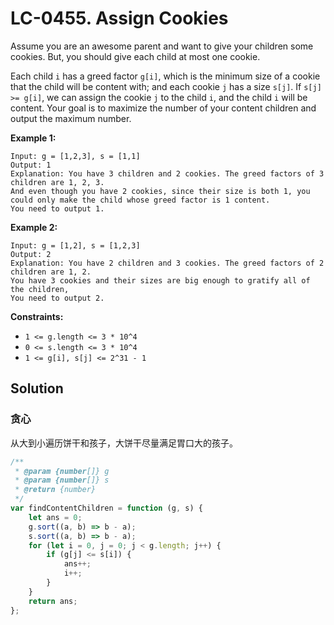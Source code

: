 # LC-0455. Assign Cookies

Assume you are an awesome parent and want to give your children some cookies. But, you should give each child at most one cookie.

Each child `i` has a greed factor `g[i]`, which is the minimum size of a cookie that the child will be content with; and each cookie `j` has a size `s[j]`. If `s[j] >= g[i]`, we can assign the cookie `j` to the child `i`, and the child `i` will be content. Your goal is to maximize the number of your content children and output the maximum number.

**Example 1:**

```
Input: g = [1,2,3], s = [1,1]
Output: 1
Explanation: You have 3 children and 2 cookies. The greed factors of 3 children are 1, 2, 3.
And even though you have 2 cookies, since their size is both 1, you could only make the child whose greed factor is 1 content.
You need to output 1.
```

**Example 2:**

```
Input: g = [1,2], s = [1,2,3]
Output: 2
Explanation: You have 2 children and 3 cookies. The greed factors of 2 children are 1, 2.
You have 3 cookies and their sizes are big enough to gratify all of the children,
You need to output 2.
```

**Constraints:**

-   `1 <= g.length <= 3 * 10^4`
-   `0 <= s.length <= 3 * 10^4`
-   `1 <= g[i], s[j] <= 2^31 - 1`

## Solution

### 贪心

从大到小遍历饼干和孩子，大饼干尽量满足胃口大的孩子。

```javascript
/**
 * @param {number[]} g
 * @param {number[]} s
 * @return {number}
 */
var findContentChildren = function (g, s) {
    let ans = 0;
    g.sort((a, b) => b - a);
    s.sort((a, b) => b - a);
    for (let i = 0, j = 0; j < g.length; j++) {
        if (g[j] <= s[i]) {
            ans++;
            i++;
        }
    }
    return ans;
};
```
